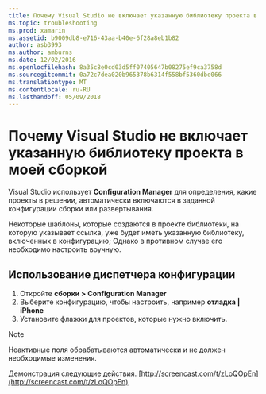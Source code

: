 ```yaml
---
title: Почему Visual Studio не включает указанную библиотеку проекта в моей сборкой?
ms.topic: troubleshooting
ms.prod: xamarin
ms.assetid: b9009db8-e716-43aa-b40e-6f28a8eb1b82
author: asb3993
ms.author: amburns
ms.date: 12/02/2016
ms.openlocfilehash: 8a35c8e0cd03d5ff07405647b08275ef9ca3758d
ms.sourcegitcommit: 0a72c7dea020b965378b6314f558bf5360dbd066
ms.translationtype: MT
ms.contentlocale: ru-RU
ms.lasthandoff: 05/09/2018
---
```

# <a name="why-doesnt-visual-studio-include-my-referenced-library-project-in-my-build"></a>Почему Visual Studio не включает указанную библиотеку проекта в моей сборкой

Visual Studio использует **Configuration Manager** для определения, какие проекты в решении, автоматически включаются в заданной конфигурации сборки или развертывания.

Некоторые шаблоны, которые создаются в проекте библиотеки, на которую указывает ссылка, уже будет иметь указанную библиотеку, включенных в конфигурацию; Однако в противном случае его необходимо настроить вручную.

## <a name="how-to-use-the-configuration-manager"></a>Использование диспетчера конфигурации

1. Откройте **сборки > Configuration Manager**
2. Выберите конфигурацию, чтобы настроить, например **отладка | iPhone**
3. Установите флажки для проектов, которые нужно включить.

> [!NOTE]
> Неактивные поля обрабатываются автоматически и не должен необходимые изменения.

Демонстрация следующие действия. [http://screencast.com/t/zLoQOpEn](http://screencast.com/t/zLoQOpEn)
